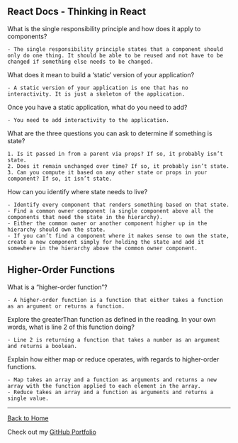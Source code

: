 ## React Docs - Thinking in React

What is the single responsibility principle and how does it apply to components?

    - The single responsibility principle states that a component should only do one thing. It should be able to be reused and not have to be changed if something else needs to be changed.

What does it mean to build a ‘static’ version of your application?

    - A static version of your application is one that has no interactivity. It is just a skeleton of the application.

Once you have a static application, what do you need to add?

    - You need to add interactivity to the application.

What are the three questions you can ask to determine if something is state?

    1. Is it passed in from a parent via props? If so, it probably isn’t state.
    2. Does it remain unchanged over time? If so, it probably isn’t state.
    3. Can you compute it based on any other state or props in your component? If so, it isn’t state.

How can you identify where state needs to live?

    - Identify every component that renders something based on that state.
    - Find a common owner component (a single component above all the components that need the state in the hierarchy).
    - Either the common owner or another component higher up in the hierarchy should own the state.
    - If you can’t find a component where it makes sense to own the state, create a new component simply for holding the state and add it somewhere in the hierarchy above the common owner component.

## Higher-Order Functions

What is a “higher-order function”?

    - A higher-order function is a function that either takes a function as an argument or returns a function.

Explore the greaterThan function as defined in the reading. In your own words, what is line 2 of this function doing?

    - Line 2 is returning a function that takes a number as an argument and returns a boolean.

Explain how either map or reduce operates, with regards to higher-order functions.

    - Map takes an array and a function as arguments and returns a new array with the function applied to each element in the array.
    - Reduce takes an array and a function as arguments and returns a single value.


---

[Back to Home](README.md)

Check out my [GitHub Portfolio](https://github.com/dmenezessousa/)